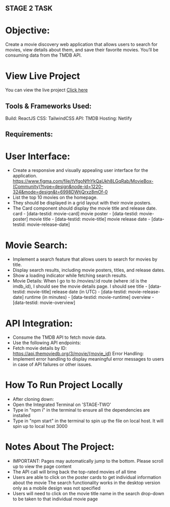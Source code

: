 ## STAGE 2 TASK
# Objective:
Create a movie discovery web application that allows users to search for movies, view details about them, and save their favorite movies. You’ll be consuming data from the TMDB API.

# View Live Project
You can view the live project [Click here](https://relaxed-biscotti-de4c82.netlify.app/)

## Tools & Frameworks Used:
Build: ReactJS
CSS: TailwindCSS
API: TMDB
Hosting: Netlify

## Requirements:
# User Interface:
- Create a responsive and visually appealing user interface for the application. https://www.figma.com/file/tVfgoNfhYkQaUkh8LGqRab/MovieBox-(Community)?type=design&node-id=1220-324&mode=design&t=6998DWtjQrxz8mOf-0
- List the top 10 movies on the homepage.
- They should be displayed in a grid layout with their movie posters.
- The Card component should display the movie title and release date. card - [data-testid: movie-card] movie poster - [data-testid: movie-poster] movie title - [data-testid: movie-title] movie release date - [data-testid: movie-release-date]
# Movie Search:
- Implement a search feature that allows users to search for movies by title.
- Display search results, including movie posters, titles, and release dates.
- Show a loading indicator while fetching search results.
- Movie Details: When I go to to /movies/:id route (where :id is the imdb_id), I should see the movie details page. I should see title - [data-testid: movie-title] release date (in UTC) - [data-testid: movie-release-date] runtime (in minutes) - [data-testid: movie-runtime] overview - [data-testid: movie-overview]
# API Integration:
- Consume the TMDB API to fetch movie data.
- Use the following API endpoints:
- Fetch movie details by ID: https://api.themoviedb.org/3/movie/{movie_id}
Error Handling:
- Implement error handling to display meaningful error messages to users in case of API failures or other issues.


# How To Run Project Locally
- After cloning down:
- Open the Integrated Terminal on 'STAGE-TWO'
- Type in "npm i" in the terminal to ensure all the dependencies are installed
- Type in "npm start" in the terminal to spin up the file on local host. It will spin up to local host 3000
# Notes About The Project:
- IMPORTANT: Pages may automatically jump to the bottom. Please scroll up to view the page content
- The API call will bring back the top-rated movies of all time
- Users are able to click on the poster cards to get individual information about the movie
The search functionality works in the desktop version only as a mobile design was not specified
- Users will need to click on the movie title name in the search drop-down to be taken to that individual movie page
